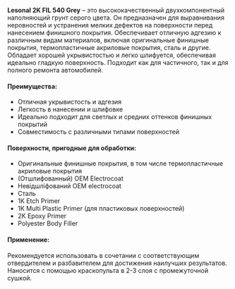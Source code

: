 **Lesonal 2K FIL 540 Grey** – это высококачественный двухкомпонентный наполняющий грунт серого цвета. Он предназначен для выравнивания неровностей и устранения мелких дефектов на поверхности перед нанесением финишного покрытия. Обеспечивает отличную адгезию к различным видам материалов, включая оригинальные финишные покрытия, термопластичные акриловые покрытия, сталь и другие. Обладает хорошей укрывистостью и легко шлифуется, обеспечивая идеально гладкую поверхность. Подходит как для частичного, так и для полного ремонта автомобилей.

#### Преимущества:

- Отличная укрывистость и адгезия
- Легкость в нанесении и шлифовке
- Идеально подходит для светлых и средних оттенков финишных покрытий
- Совместимость с различными типами поверхностей

#### Поверхности, пригодные для обработки:

- Оригинальные финишные покрытия, в том числе термопластичные акриловые покрытия
- (Отшлифованный) OEM Electrocoat
- Невідшліфований OEM electrocoat
- Сталь
- 1K Etch Primer
- 1K Multi Plastic Primer (для пластиковых поверхностей)
- 2K Epoxy Primer
- Polyester Body Filler

#### **Применение:**

Рекомендуется использовать в сочетании с соответствующим отвердителем и разбавителем для достижения наилучших результатов. Наносится с помощью краскопульта в 2-3 слоя с промежуточной сушкой.
